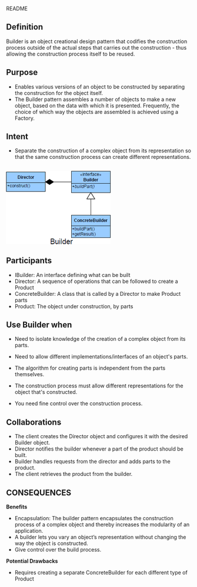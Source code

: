 README

## Definition ##
Builder is an object creational design pattern that codifies the construction process outside of the actual steps that carries out the construction - thus allowing the construction process itself to be reused.

## Purpose ##

+	Enables various versions of an object to be constructed by separating the construction for the object itself.
+	The Builder pattern assembles a number of objects to make a new object,
based on the data with which it is presented. Frequently, the choice of which
way the objects are assembled is achieved using a Factory.

## Intent ##

*	Separate the construction of a complex object from its representation so that the same construction process can create different representations.

##
![alt text](./Images/Builder-1.md.png "Builder")
##

## Participants ##

+	IBuilder: An interface defining what can be built
+	Director: A sequence of operations that can be followed to create a Product
+	ConcreteBuilder: A class that is called by a Director to make Product parts
+	Product: The object under construction, by parts

## Use Builder when ##
+	Need to isolate knowledge of the creation of a complex object from its
parts.
+	Need to allow different implementations/interfaces of an object's parts.

+	The algorithm for creating parts is independent from the parts themselves.
+	The construction process must allow different representations for the object that's constructed.
+	You need fine control over the construction process.

## Collaborations ##
+	The client creates the Director object and configures it with the desired Builder object.
+	Director notifies the builder whenever a part of the product should be built.
+	Builder handles requests from the director and adds parts to the product.
+	The client retrieves the product from the builder.

## CONSEQUENCES ##

**Benefits**

+	Encapsulation: The builder pattern encapsulates the construction process of a complex object and thereby increases the modularity of an application.
+	A builder lets you vary an object’s representation without changing the way the object is constructed.
+	Give control over the build process.

**Potential Drawbacks**

+	Requires creating a separate ConcreteBuilder for each different type of Product



